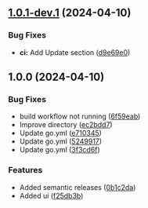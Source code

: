 ## [1.0.1-dev.1](https://github.com/crimera/nyaa-magnet-extractor/compare/v1.0.0...v1.0.1-dev.1) (2024-04-10)


### Bug Fixes

* **ci:** Add Update section ([d9e69e0](https://github.com/crimera/nyaa-magnet-extractor/commit/d9e69e0b2c41c1366f1b2c12f75f209cbc5cda61))

## 1.0.0 (2024-04-10)


### Bug Fixes

* build workflow not running ([6f59eab](https://github.com/crimera/nyaa-magnet-extractor/commit/6f59eab27e60c67fa61970ec134e7377febe4bf8))
* Improve directory ([ec2bdd7](https://github.com/crimera/nyaa-magnet-extractor/commit/ec2bdd72cb454a06b0a5f76b62e99e76be998312))
* Update go.yml ([e710345](https://github.com/crimera/nyaa-magnet-extractor/commit/e710345d9dd5ef3a42591626cf99a471490b9fc9))
* Update go.yml ([5249917](https://github.com/crimera/nyaa-magnet-extractor/commit/524991727900e21d90d06a3aa91fd347ae712850))
* Update go.yml ([3f3cd6f](https://github.com/crimera/nyaa-magnet-extractor/commit/3f3cd6f42fd789c003007c1df0ed469172744d61))


### Features

* Added semantic releases ([0b1c2da](https://github.com/crimera/nyaa-magnet-extractor/commit/0b1c2dabd25443db1b89ad9734b2cdcb8a2ad66c))
* Added ui ([f25db3b](https://github.com/crimera/nyaa-magnet-extractor/commit/f25db3b8ad7fc071eda3d7a3e7292465768f4ad7))
